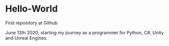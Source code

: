 # Hello-World
First repository at Github

June 13th 2020; starting my journey as a programmer for Python, C#, Unity and Unreal Engines. 

